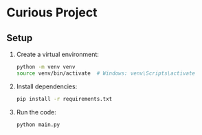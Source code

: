 # Curious Project

## Setup
1. Create a virtual environment:
   ```bash
   python -m venv venv
   source venv/bin/activate  # Windows: venv\Scripts\activate

2. Install dependencies:
   ```bash
   pip install -r requirements.txt

3. Run the code:
   ```bash
   python main.py